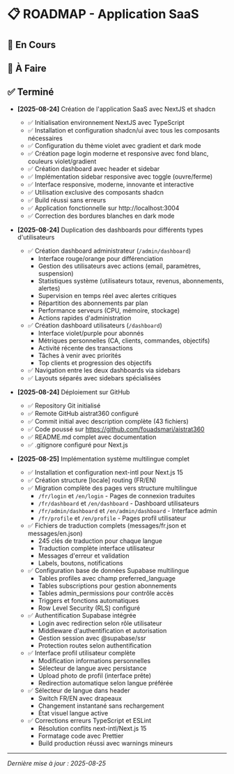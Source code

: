 # 📋 ROADMAP - Application SaaS

## 🚀 En Cours

## 📝 À Faire

## ✅ Terminé

- **[2025-08-24]** Création de l'application SaaS avec NextJS et shadcn
  - ✅ Initialisation environnement NextJS avec TypeScript
  - ✅ Installation et configuration shadcn/ui avec tous les composants nécessaires
  - ✅ Configuration du thème violet avec gradient et dark mode
  - ✅ Création page login moderne et responsive avec fond blanc, couleurs violet/gradient
  - ✅ Création dashboard avec header et sidebar
  - ✅ Implémentation sidebar responsive avec toggle (ouvre/ferme)
  - ✅ Interface responsive, moderne, innovante et interactive
  - ✅ Utilisation exclusive des composants shadcn
  - ✅ Build réussi sans erreurs
  - ✅ Application fonctionnelle sur http://localhost:3004
  - ✅ Correction des bordures blanches en dark mode

- **[2025-08-24]** Duplication des dashboards pour différents types d'utilisateurs
  - ✅ Création dashboard administrateur (`/admin/dashboard`)
    - Interface rouge/orange pour différenciation
    - Gestion des utilisateurs avec actions (email, paramètres, suspension)
    - Statistiques système (utilisateurs totaux, revenus, abonnements, alertes)
    - Supervision en temps réel avec alertes critiques
    - Répartition des abonnements par plan
    - Performance serveurs (CPU, mémoire, stockage)
    - Actions rapides d'administration
  - ✅ Création dashboard utilisateurs (`/dashboard`)
    - Interface violet/purple pour abonnés
    - Métriques personnelles (CA, clients, commandes, objectifs)
    - Activité récente des transactions
    - Tâches à venir avec priorités
    - Top clients et progression des objectifs
  - ✅ Navigation entre les deux dashboards via sidebars
  - ✅ Layouts séparés avec sidebars spécialisées

- **[2025-08-24]** Déploiement sur GitHub
  - ✅ Repository Git initialisé
  - ✅ Remote GitHub aistrat360 configuré
  - ✅ Commit initial avec description complète (43 fichiers)
  - ✅ Code poussé sur https://github.com/fouadsmari/aistrat360
  - ✅ README.md complet avec documentation
  - ✅ .gitignore configuré pour Next.js

- **[2025-08-25]** Implémentation système multilingue complet
  - ✅ Installation et configuration next-intl pour Next.js 15
  - ✅ Création structure [locale] routing (FR/EN)
  - ✅ Migration complète des pages vers structure multilingue
    - `/fr/login` et `/en/login` - Pages de connexion traduites
    - `/fr/dashboard` et `/en/dashboard` - Dashboard utilisateurs
    - `/fr/admin/dashboard` et `/en/admin/dashboard` - Interface admin
    - `/fr/profile` et `/en/profile` - Pages profil utilisateur
  - ✅ Fichiers de traduction complets (messages/fr.json et messages/en.json)
    - 245 clés de traduction pour chaque langue
    - Traduction complète interface utilisateur
    - Messages d'erreur et validation
    - Labels, boutons, notifications
  - ✅ Configuration base de données Supabase multilingue
    - Tables profiles avec champ preferred_language
    - Tables subscriptions pour gestion abonnements
    - Tables admin_permissions pour contrôle accès
    - Triggers et fonctions automatiques
    - Row Level Security (RLS) configuré
  - ✅ Authentification Supabase intégrée
    - Login avec redirection selon rôle utilisateur
    - Middleware d'authentification et autorisation
    - Gestion session avec @supabase/ssr
    - Protection routes selon authentification
  - ✅ Interface profil utilisateur complète
    - Modification informations personnelles
    - Sélecteur de langue avec persistance
    - Upload photo de profil (interface prête)
    - Redirection automatique selon langue préférée
  - ✅ Sélecteur de langue dans header
    - Switch FR/EN avec drapeaux
    - Changement instantané sans rechargement
    - État visuel langue active
  - ✅ Corrections erreurs TypeScript et ESLint
    - Résolution conflits next-intl/Next.js 15
    - Formatage code avec Prettier
    - Build production réussi avec warnings mineurs

---

_Dernière mise à jour : 2025-08-25_
